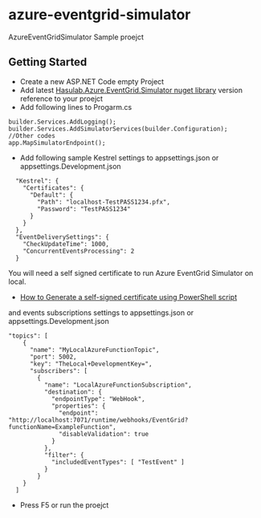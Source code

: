 # azure-eventgrid-simulator
AzureEventGridSimulator Sample proejct
## Getting Started 

* Create a new ASP.NET Code empty Project
* Add latest [Hasulab.Azure.EventGrid.Simulator nuget library](https://www.nuget.org/packages/Hasulab.Azure.EventGrid.Simulator/) version reference to your proejct
* Add following lines to Progarm.cs
```
builder.Services.AddLogging();
builder.Services.AddSimulatorServices(builder.Configuration);
//Other codes
app.MapSimulatorEndpoint();

```
* Add following sample Kestrel settings to appsettings.json or appsettings.Development.json

```
  "Kestrel": {
    "Certificates": {
      "Default": {
        "Path": "localhost-TestPASS1234.pfx",
        "Password": "TestPASS1234"
      }
    }
  },
  "EventDeliverySettings": {
    "CheckUpdateTime": 1000,
    "ConcurrentEventsProcessing": 2 
  }
```

You will need a self signed certificate to run Azure EventGrid Simulator on local.
 - [How to Generate a self-signed certificate using PowerShell script](https://gist.github.com/hasmukhlalpatel/ed46bc73c7da708daafe3e566ee8f8d2)

and events subscriptions  settings to appsettings.json or appsettings.Development.json
```
"topics": [
    {
      "name": "MyLocalAzureFunctionTopic",
      "port": 5002,
      "key": "TheLocal+DevelopmentKey=",
      "subscribers": [
        {
          "name": "LocalAzureFunctionSubscription",
          "destination": {
            "endpointType": "WebHook",
            "properties": {
              "endpoint": "http://localhost:7071/runtime/webhooks/EventGrid?functionName=ExampleFunction",
              "disableValidation": true
            }
          },
          "filter": {
            "includedEventTypes": [ "TestEvent" ]
          }
        }
    }
  ]
```
* Press F5 or run the proejct
